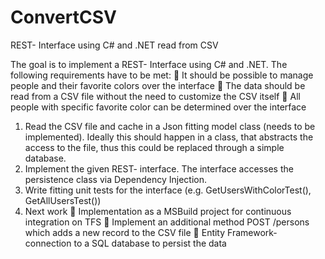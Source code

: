 # ConvertCSV
REST- Interface using C# and .NET read from CSV

The goal is to implement a REST- Interface using C# and .NET. The following requirements have to be met:
 It should be possible to manage people and their favorite colors over the interface
 The data should be read from a CSV file without the need to customize the CSV itself
 All people with specific favorite color can be determined over the interface 

1. Read the CSV file and cache in a Json fitting model class (needs to be implemented). Ideally this
should happen in a class, that abstracts the access to the file, thus this could be replaced through
a simple database.
2. Implement the given REST- interface. The interface accesses the persistence class via
Dependency Injection.
3. Write fitting unit tests for the interface (e.g. GetUsersWithColorTest(), GetAllUsersTest())
4. Next work 
 Implementation as a MSBuild project for continuous integration on TFS
 Implement an additional method POST /persons which adds a new record to the CSV file
 Entity Framework- connection to a SQL database to persist the data 